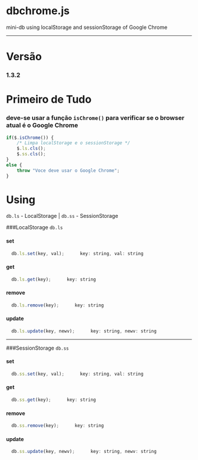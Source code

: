 # dbchrome.js
mini-db using localStorage and sessionStorage of Google Chrome

********************************************

# Versão
### 1.3.2

# Primeiro de Tudo
### deve-se usar a função <code>isChrome()</code> para verificar se o browser atual é o Google Chrome
```javascript
if($.isChrome()) {
	/* Limpa localStorage e o sessionStorage */
	$.ls.cls();
	$.ss.cls();
}
else {
	throw "Voce deve usar o Google Chrome";
}
```

# Using
<code>db.ls</code> - <span>LocalStorage</span> | <code>db.ss</code> - <span>SessionStorage</span>

###LocalStorage <code>db.ls</code>
#### set
```javascript
  db.ls.set(key, val);      key: string, val: string
```

#### get
```javascript
  db.ls.get(key);      key: string
```

#### remove
```javascript
  db.ls.remove(key);      key: string
```

#### update
```javascript
  db.ls.update(key, newv);      key: string, newv: string
```

**********************************************

###SessionStorage <code>db.ss</code>
#### set
```javascript
  db.ss.set(key, val);      key: string, val: string
```

#### get
```javascript
  db.ss.get(key);      key: string
```

#### remove
```javascript
  db.ss.remove(key);      key: string
```

#### update
```javascript
  db.ss.update(key, newv);      key: string, newv: string
```
